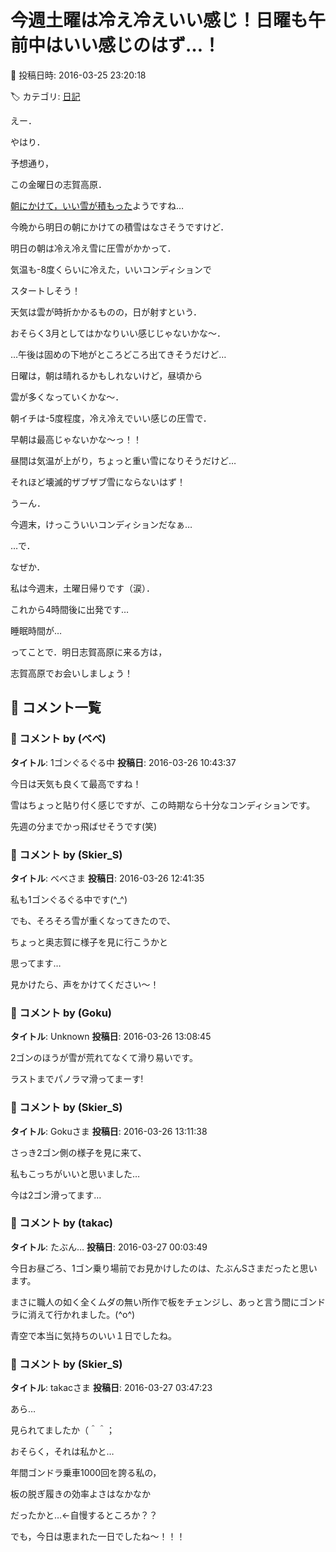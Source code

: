 # 今週土曜は冷え冷えいい感じ！日曜も午前中はいい感じのはず…！

📅 投稿日時: 2016-03-25 23:20:18

🏷️ カテゴリ: [日記](cc4b5682fb7b8b144980957a978653fb0.md)

えー．


やはり．


予想通り，


この金曜日の志賀高原．


[朝にかけて，いい雪が積もった](https://www.facebook.com/yakebitaiyama/posts/959817834113563)ようですね…





今晩から明日の朝にかけての積雪はなさそうですけど．


明日の朝は冷え冷え雪に圧雪がかかって．


気温も-8度くらいに冷えた，いいコンディションで


スタートしそう！


天気は雲が時折かかるものの，日が射すという．


おそらく3月としてはかなりいい感じじゃないかな～．


…午後は固めの下地がところどころ出てきそうだけど…





日曜は，朝は晴れるかもしれないけど，昼頃から


雲が多くなっていくかな～．


朝イチは-5度程度，冷え冷えでいい感じの圧雪で．


早朝は最高じゃないかな～っ！！


昼間は気温が上がり，ちょっと重い雪になりそうだけど…


それほど壊滅的ザブザブ雪にならないはず！





うーん．


今週末，けっこういいコンディションだなぁ…





…で．


なぜか．


私は今週末，土曜日帰りです（涙）．


これから4時間後に出発です…


睡眠時間が…





ってことで．明日志賀高原に来る方は，


志賀高原でお会いしましょう！

## 💬 コメント一覧

### 💬 コメント by (べべ)
**タイトル**: 1ゴンぐるぐる中
**投稿日**: 2016-03-26 10:43:37

今日は天気も良くて最高ですね！

雪はちょっと貼り付く感じですが、この時期なら十分なコンディションです。

先週の分までかっ飛ばせそうです(笑)

### 💬 コメント by (Skier_S)
**タイトル**: べべさま
**投稿日**: 2016-03-26 12:41:35

私も1ゴンぐるぐる中です(^_^)

でも、そろそろ雪が重くなってきたので、

ちょっと奥志賀に様子を見に行こうかと

思ってます…

見かけたら、声をかけてください～！

### 💬 コメント by (Goku)
**タイトル**: Unknown
**投稿日**: 2016-03-26 13:08:45

2ゴンのほうが雪が荒れてなくて滑り易いです。

ラストまでパノラマ滑ってまーす!

### 💬 コメント by (Skier_S)
**タイトル**: Gokuさま
**投稿日**: 2016-03-26 13:11:38

さっき2ゴン側の様子を見に来て、

私もこっちがいいと思いました…

今は2ゴン滑ってます…

### 💬 コメント by (takac)
**タイトル**: たぶん…
**投稿日**: 2016-03-27 00:03:49

今日お昼ごろ、1ゴン乗り場前でお見かけしたのは、たぶんSさまだったと思います。

まさに職人の如く全くムダの無い所作で板をチェンジし、あっと言う間にゴンドラに消えて行かれました。(^o^)

青空で本当に気持ちのいい１日でしたね。

### 💬 コメント by (Skier_S)
**タイトル**: takacさま
**投稿日**: 2016-03-27 03:47:23

あら…

見られてましたか（＾＾；

おそらく，それは私かと…

年間ゴンドラ乗車1000回を誇る私の，

板の脱ぎ履きの効率よさはなかなか

だったかと…←自慢するところか？？



でも，今日は恵まれた一日でしたね～！！！

